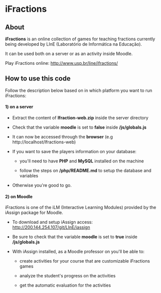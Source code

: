 # iFractions

## About

**iFractions** is an online collection of games for teaching fractions currently being developed by LInE (Laboratório de Informática na Educação).

It can be used both on a server or as an activity inside Moodle.

Play iFractions online: http://www.usp.br/line/ifractions/

## How to use this code

Follow the description below based on in which platform you want to run iFractions:

#### 1) on a server

* Extract the content of **Ifraction-web.zip** inside the server directory

* Check that the variable **moodle** is set to **false** inside **/js/globals.js**

* It can now be accessed through the **browser** (e.g http://localhost/Ifractions-web)

* If you want to save the players information on your database:

  * you'll need to have **PHP** and **MySQL** installed on the machine

  * follow the steps on **/php/README.md** to setup the database and variables

* Otherwise you're good to go.

#### 2) on Moodle

iFractions is one of the iLM (Interactive Learning Modules) provided by the iAssign package for Moodle. 

* To download and setup iAssign access: http://200.144.254.107/git/LInE/iassign

* Be sure to check that the variable **moodle** is set to **true** inside **/js/globals.js**

* With iAssign installed, as a Moodle professor on you'll be able to:
  
  * create activities for your course that are customizable iFractions games
  
  * analyze the student's progress on the activities

  * get the automatic evaluation for the activities

